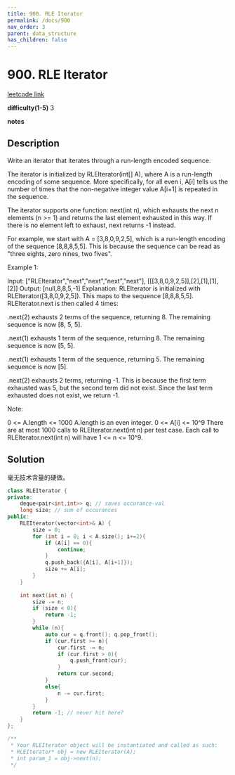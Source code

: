 ```yaml
---
title: 900. RLE Iterator
permalink: /docs/900
nav_order: 3
parent: data_structure
has_children: false
---
```

# 900. RLE Iterator
[leetcode link](https://leetcode.com/problems/rle-iterator/)

**difficulty(1-5)** 
3

**notes**   


## Description
Write an iterator that iterates through a run-length encoded sequence.

The iterator is initialized by RLEIterator(int[] A), where A is a run-length encoding of some sequence.  More specifically, for all even i, A[i] tells us the number of times that the non-negative integer value A[i+1] is repeated in the sequence.

The iterator supports one function: next(int n), which exhausts the next n elements (n >= 1) and returns the last element exhausted in this way.  If there is no element left to exhaust, next returns -1 instead.

For example, we start with A = [3,8,0,9,2,5], which is a run-length encoding of the sequence [8,8,8,5,5].  This is because the sequence can be read as "three eights, zero nines, two fives".

 

Example 1:

Input: ["RLEIterator","next","next","next","next"], [[[3,8,0,9,2,5]],[2],[1],[1],[2]]
Output: [null,8,8,5,-1]
Explanation: 
RLEIterator is initialized with RLEIterator([3,8,0,9,2,5]).
This maps to the sequence [8,8,8,5,5].
RLEIterator.next is then called 4 times:

.next(2) exhausts 2 terms of the sequence, returning 8.  The remaining sequence is now [8, 5, 5].

.next(1) exhausts 1 term of the sequence, returning 8.  The remaining sequence is now [5, 5].

.next(1) exhausts 1 term of the sequence, returning 5.  The remaining sequence is now [5].

.next(2) exhausts 2 terms, returning -1.  This is because the first term exhausted was 5,
but the second term did not exist.  Since the last term exhausted does not exist, we return -1.

Note:

0 <= A.length <= 1000
A.length is an even integer.
0 <= A[i] <= 10^9
There are at most 1000 calls to RLEIterator.next(int n) per test case.
Each call to RLEIterator.next(int n) will have 1 <= n <= 10^9.

## Solution
毫无技术含量的硬做。

```c++
class RLEIterator {
private:
    deque<pair<int,int>> q; // saves occurance-val
    long size; // sum of occurances
public:
    RLEIterator(vector<int>& A) {
        size = 0;
        for (int i = 0; i < A.size(); i+=2){
            if (A[i] == 0){
                continue;
            }
            q.push_back({A[i], A[i+1]});
            size += A[i];
        }
    }
    
    int next(int n) {
        size -= n;
        if (size < 0){
            return -1;
        }
        while (n){
            auto cur = q.front(); q.pop_front();
            if (cur.first >= n){
                cur.first -= n;
                if (cur.first > 0){
                    q.push_front(cur);
                }
                return cur.second;
            }
            else{
                n -= cur.first;
            }
        }
        return -1; // never hit here?        
    }
};

/**
 * Your RLEIterator object will be instantiated and called as such:
 * RLEIterator* obj = new RLEIterator(A);
 * int param_1 = obj->next(n);
 */
```

<!-- 
Default label
{: .label }

Blue label
{: .label .label-blue }

Stable
{: .label .label-green }

New release
{: .label .label-purple }

Coming soon
{: .label .label-yellow }

Deprecated
{: .label .label-red } -->
